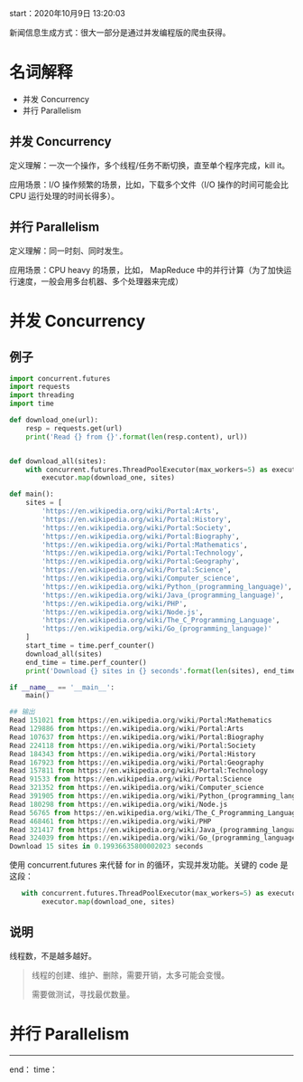start：2020年10月9日 13:20:03

新闻信息生成方式：很大一部分是通过并发编程版的爬虫获得。

# 名词解释
* 并发 Concurrency
* 并行 Parallelism
## 并发 Concurrency

定义理解：一次一个操作，多个线程/任务不断切换，直至单个程序完成，kill it。

应用场景：I/O 操作频繁的场景，比如，下载多个文件（I/O 操作的时间可能会比 CPU 运行处理的时间长得多）。

## 并行 Parallelism

定义理解：同一时刻、同时发生。

应用场景：CPU heavy 的场景，比如， MapReduce 中的并行计算（为了加快运行速度，一般会用多台机器、多个处理器来完成）



# 并发 Concurrency
## 例子

```python
import concurrent.futures
import requests
import threading
import time

def download_one(url):
    resp = requests.get(url)
    print('Read {} from {}'.format(len(resp.content), url))


def download_all(sites):
    with concurrent.futures.ThreadPoolExecutor(max_workers=5) as executor:
        executor.map(download_one, sites)

def main():
    sites = [
        'https://en.wikipedia.org/wiki/Portal:Arts',
        'https://en.wikipedia.org/wiki/Portal:History',
        'https://en.wikipedia.org/wiki/Portal:Society',
        'https://en.wikipedia.org/wiki/Portal:Biography',
        'https://en.wikipedia.org/wiki/Portal:Mathematics',
        'https://en.wikipedia.org/wiki/Portal:Technology',
        'https://en.wikipedia.org/wiki/Portal:Geography',
        'https://en.wikipedia.org/wiki/Portal:Science',
        'https://en.wikipedia.org/wiki/Computer_science',
        'https://en.wikipedia.org/wiki/Python_(programming_language)',
        'https://en.wikipedia.org/wiki/Java_(programming_language)',
        'https://en.wikipedia.org/wiki/PHP',
        'https://en.wikipedia.org/wiki/Node.js',
        'https://en.wikipedia.org/wiki/The_C_Programming_Language',
        'https://en.wikipedia.org/wiki/Go_(programming_language)'
    ]
    start_time = time.perf_counter()
    download_all(sites)
    end_time = time.perf_counter()
    print('Download {} sites in {} seconds'.format(len(sites), end_time - start_time))

if __name__ == '__main__':
    main()

## 输出
Read 151021 from https://en.wikipedia.org/wiki/Portal:Mathematics
Read 129886 from https://en.wikipedia.org/wiki/Portal:Arts
Read 107637 from https://en.wikipedia.org/wiki/Portal:Biography
Read 224118 from https://en.wikipedia.org/wiki/Portal:Society
Read 184343 from https://en.wikipedia.org/wiki/Portal:History
Read 167923 from https://en.wikipedia.org/wiki/Portal:Geography
Read 157811 from https://en.wikipedia.org/wiki/Portal:Technology
Read 91533 from https://en.wikipedia.org/wiki/Portal:Science
Read 321352 from https://en.wikipedia.org/wiki/Computer_science
Read 391905 from https://en.wikipedia.org/wiki/Python_(programming_language)
Read 180298 from https://en.wikipedia.org/wiki/Node.js
Read 56765 from https://en.wikipedia.org/wiki/The_C_Programming_Language
Read 468461 from https://en.wikipedia.org/wiki/PHP
Read 321417 from https://en.wikipedia.org/wiki/Java_(programming_language)
Read 324039 from https://en.wikipedia.org/wiki/Go_(programming_language)
Download 15 sites in 0.19936635800002023 seconds
```

使用 concurrent.futures 来代替 for in 的循环，实现并发功能。关键的 code 是这段：

```python
   with concurrent.futures.ThreadPoolExecutor(max_workers=5) as executor:
        executor.map(download_one, sites)
```

## 说明

线程数，不是越多越好。

> 线程的创建、维护、删除，需要开销，太多可能会变慢。
>
> 需要做测试，寻找最优数量。







# 并行 Parallelism


---

end：
time：

